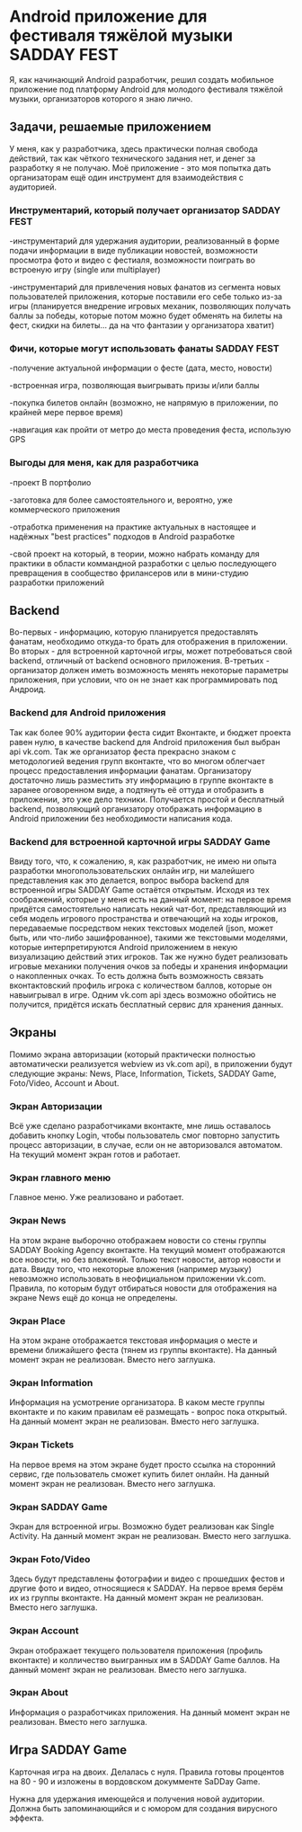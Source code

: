 # Android приложение для фестиваля тяжёлой музыки SADDAY FEST
Я, как начинающий Android разработчик, решил создать мобильное приложение под платформу Android для молодого фестиваля тяжёлой музыки, организаторов которого я знаю лично.
## Задачи, решаемые приложением
У меня, как у разработчика, здесь практически полная свобода действий, так как чёткого технического задания нет, и денег за разработку я не получаю. Моё приложение - это моя попытка дать организаторам ещё один инструмент для взаимодействия с аудиторией.
### Инструментарий, который получает организатор SADDAY FEST
-инструментарий для удержания аудитории, реализованный в форме подачи информации в виде публикации новостей, возможности просмотра фото и видео с фестиаля, возможности поиграть во встроеную игру (single или multiplayer)

-инструментарий для привлечения новых фанатов из сегмента новых пользователей приложения, которые поставили его себе только из-за игры (планируется внедрение игровых механик, позволяющих получать баллы за победы, которые потом можно будет обменять на билеты на фест, скидки на билеты... да на что фантазии у организатора хватит)
### Фичи, которые могут использовать фанаты SADDAY FEST
-получение актуальной информации о фесте (дата, место, новости)

-встроенная игра, позволяющая выигрывать призы и/или баллы

-покупка билетов онлайн (возможно, не напрямую в приложении, по крайней мере первое время)

-навигация как пройти от метро до места проведения феста, использую GPS
### Выгоды для меня, как для разработчика
-проект В портфолио

-заготовка для более самостоятельного и, вероятно, уже коммерческого приложения

-отработка применения на практике актуальных в настоящее и надёжных "best practices" подходов в Android разработке

-свой проект на который, в теории, можно набрать команду для практики в области коммандной разработки с целью последующего превращения в сообщество фрилансеров или в мини-студию разработки приложений
## Backend
Во-первых - информацию, которую планируется предоставлять фанатам, необходимо откуда-то брать для отображения в приложении.
Во вторых - для встроенной карточной игры, может потребоваться свой backend, отличный от backend основного приложения.
В-третьих - организатор должен иметь возможность менять некоторые параметры приложения, при условии, что он не знает как программировать под Андроид.
### Backend для Android приложения
Так как более 90% аудитории феста сидит Вконтакте, и бюджет проекта равен нулю, в качестве backend для Android приложения был выбран api vk.com. Так же организатор феста прекрасно знаком с методологией ведения групп вконтакте, что во многом облегчает процесс предоставления информации фанатам. Организатору достаточно лишь разместить эту информацию в группе вконтакте в заранее оговоренном виде, а подтянуть её оттуда и отобразить в приложении, это уже дело техники. Получается простой и бесплатный backend, позволяющий организатору отображать информацию в Android приложении без необходимости написания кода.
### Backend для встроенной карточной игры SADDAY Game
Ввиду того, что, к сожалению, я, как разработчик, не имею ни опыта разработки многопользовательских онлайн игр, ни малейшего представления как это делается, вопрос выбора backend для встроенной игры SADDAY Game остаётся открытым. Исходя из тех соображений, которые у меня есть на данный момент: на первое время придётся самостоятельно написать некий чат-бот, представляющий из себя модель игрового пространства и отвечающий на ходы игроков, передаваемые посредством неких текстовых моделей (json, может быть, или что-либо зашифрованное), такими же текстовыми моделями, которые интерпретируются Android приложением в некую визуализацию действий этих игроков. Так же нужно будет реализовать игровые механики получения очков за победы и хранения информации о накопленных очках. То есть должна быть возможность связать вконтактовский профиль игрока с количеством баллов, которые он навыигрывал в игре. Одним vk.com api здесь возможно обойтись не получится, придётся искать бесплатный сервис для хранения данных.
## Экраны
Помимо экрана авторизации (который практически полностью автоматически реализуется webview из vk.com api), в приложении будут следующие экраны: News, Place, Information, Tickets, SADDAY Game, Foto/Video, Account и About.
### Экран Авторизации
Всё уже сделано разработчиками вконтакте, мне лишь оставалось добавить кнопку Login, чтобы пользователь смог повторно запустить процесс авторизации, в случае, если он не авторизовался автоматом.
На текущий момент экран готов и работает.
### Экран главного меню
Главное меню. Уже реализовано и работает.
### Экран News
На этом экране выборочно отображаем новости со стены группы SADDAY Booking Agency вконтакте.
На текущий момент отображаются все новости, но без вложений. Только текст новости, автор новости и дата. Ввиду того, что некоторые вложения (например музыку) невозможно использовать в неофициальном приложении vk.com. Правила, по которым будут отбираться новости для отображения на экране News ещё до конца не определены. 
### Экран Place
На этом экране отображается текстовая информация о месте и времени ближайшего феста (тянем из группы вконтакте).
На данный момент экран не реализован. Вместо него заглушка.
### Экран Information
Информация на усмотрение организатора. В каком месте группы вконтакте и по каким правилам её размещать - вопрос пока открытый.
На данный момент экран не реализован. Вместо него заглушка.
### Экран Tickets
На первое время на этом экране будет просто ссылка на сторонний сервис, где пользователь сможет купить билет онлайн.
На данный момент экран не реализован. Вместо него заглушка.
### Экран SADDAY Game
Экран для встроенной игры. Возможно будет реализован как Single Activity.
На данный момент экран не реализован. Вместо него заглушка.
### Экран Foto/Video
Здесь будут представлены фотографии и видео с прошедших фестов и другие фото и видео, относящиеся к SADDAY. На первое время берём их из группы вконтакте.
На данный момент экран не реализован. Вместо него заглушка.
### Экран Account
Экран отображает текущего пользователя приложения (профиль вконтакте) и колличество выигранных им в SADDAY Game баллов.
На данный момент экран не реализован. Вместо него заглушка.
### Экран About
Информация о разработчиках приложения.
На данный момент экран не реализован. Вместо него заглушка.
## Игра SADDAY Game
Карточная игра на двоих. Делалась с нуля. Правила готовы процентов на 80 - 90 и изложены в вордовском докумменте SaDDay Game.

Нужна для удержания имеющейся и получения новой аудитории. Должна быть запоминающийся и с юмором для создания вирусного эффекта.